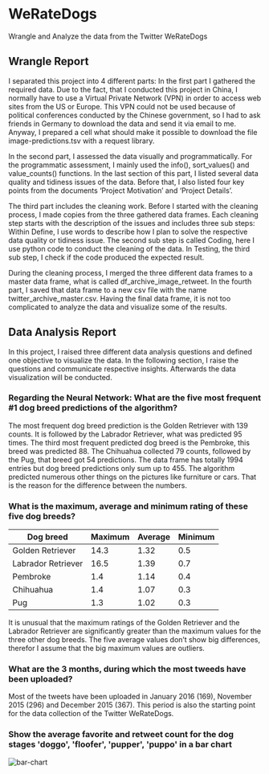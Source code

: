 # WeRateDogs
Wrangle and Analyze the data from the Twitter WeRateDogs

## Wrangle Report 
 
I separated this project into 4 different parts: In the first part I gathered the required data. Due to the fact, that I conducted this project in China, I normally have to use a Virtual Private Network (VPN) in order to access web sites from the US or Europe. This VPN could not be used because of political conferences conducted by the Chinese government, so I had to ask friends in Germany to download the data and send it via email to me. Anyway, I prepared a cell what should make it possible to download the file image-predictions.tsv with a request library. 
 
In the second part, I assessed the data visually and programmatically. For the programmatic assessment, I mainly used the info(), sort_values() and  value_counts() functions. In the last section of this part, I listed several data quality and tidiness issues of the data. Before that, I also listed four key points from the documents ‘Project Motivation’ and ‘Project Details’. 
 
The third part includes the cleaning work. Before I started with the cleaning process, I made copies from the three gathered data frames. Each cleaning step starts with the description of the issues and includes three sub steps: Within Define, I use words to describe how I plan to solve the respective data quality or tidiness issue. The second sub step is called Coding, here I use python code to conduct the cleaning of the data. In Testing, the third sub step, I check if the code produced the expected result.  
 
During the cleaning process, I merged the three different data frames to a master data frame, what is called df_archive_image_retweet. In the fourth part, I saved that data frame to a new csv file with the name twitter_archive_master.csv. Having the final data frame, it is not too complicated to analyze the data and visualize some of the results.

## Data Analysis Report

In this project, I raised three different data analysis questions and defined one objective to visualize the data. In the following section, I raise the questions and communicate respective insights. Afterwards the data visualization will be conducted. 
 
### Regarding the Neural Network: What are the five most frequent #1 dog breed predictions of the algorithm? 
 
The most frequent dog breed prediction is the Golden Retriever with 139 counts. It is followed by the Labrador Retriever, what was predicted 95 times. The third most frequent predicted dog breed is the Pembroke, this breed was predicted 88. The Chihuahua collected 79 counts, followed by the Pug, that breed got 54 predictions. The data frame has totally 1994 entries but dog breed predictions only sum up to 455. The algorithm predicted numerous other things on the pictures like furniture or cars. That is the reason for the difference between the numbers. 
 
### What is the maximum, average and minimum rating of these five dog breeds? 
 
| Dog breed          | Maximum | Average | Minimum |
|--------------------|---------|---------|---------|
| Golden Retriever   | 14.3    | 1.32    | 0.5     |
| Labrador Retriever | 16.5    | 1.39    | 0.7     |
| Pembroke           | 1.4     | 1.14    | 0.4     |
| Chihuahua          | 1.4     | 1.07    | 0.3     |
| Pug                | 1.3     | 1.02    | 0.3     |
 
It is unusual that the maximum ratings of the Golden Retriever and the Labrador Retriever are significantly greater than the maximum values for the three other dog breeds. The five average values don’t show big differences, therefor I assume that the big maximum values are outliers.  
 
### What are the 3 months, during which the most tweeds have been uploaded? 
 
Most of the tweets have been uploaded in January 2016 (169), November 2015 (296) and December 2015 (367). This period is also the starting point for the data collection of the Twitter WeRateDogs. 

### Show the average favorite and retweet count for the dog stages 'doggo', 'floofer', 'pupper', 'puppo' in a bar chart 

![bar-chart](\D:\Udacity\Data_Analyst_ND\Part4-DataWrangling\Project\data\bar-chart-1.png)
